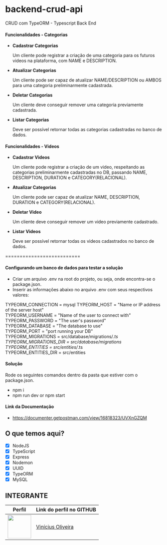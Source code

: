 # backend-crud-api
CRUD com TypeORM - Typescript Back End

#### Funcionalidades - Categorias

- **Cadastrar Categorias**

    Um cliente pode registrar a criação de uma categoria para os futuros videos na plataforma, com NAME e DESCRIPTION.


- **Atualizar Categorias**

    Um cliente pode ser capaz de atualizar NAME/DESCRIPTION ou AMBOS para uma categoria preliminarmente cadastrada.


- **Deletar Categorias**

    Um cliente deve conseguir remover uma categoria previamente cadastrada.


- **Listar Categorias**

    Deve ser possível retornar todas as categorias cadastradas no banco de dados.


#### Funcionalidades - Videos

- **Cadastrar Videos**

    Um cliente pode registrar a criação de um video, respeitando as categorias preliminarmente cadastradas no DB, passando NAME, DESCRIPTION, DURATION e CATEGORY(RELACIONAL).


- **Atualizar Categorias**

    Um cliente pode ser capaz de atualizar NAME, DESCRIPTION, DURATION e CATEGORY(RELACIONAL).


- **Deletar Video**

    Um cliente deve conseguir remover um video previamente cadastrado.


- **Listar Videos**

    Deve ser possível retornar todas os videos cadastrados no banco de dados.

==========================
#### Configurando um banco de dados para testar a solução
- Criar um arquivo .env na root do projeto, ou seja, onde encontra-se o package.json.
- Inserir as informações abaixo no arquivo .env com seus respectivos valores:

TYPEORM_CONNECTION = mysql
TYPEORM_HOST = "Name or IP address of the server host"<br/>
TYPEORM_USERNAME = "Name of the user to connect with"<br/>
TYPEORM_PASSWORD = "The user's password"<br/>
TYPEORM_DATABASE = "The database to use"<br/>
TYPEORM_PORT = "port running your DB"<br/>
TYPEORM_MIGRATIONS = src/database/migrations/*.ts<br/>
TYPEORM_MIGRATIONS_DIR = src/database/migrations<br/>
TYPEORM_ENTITIES = src/entities/*.ts<br/>
TYPEORM_ENTITIES_DIR = src/entities<br/>

#### Solução
Rode os seguintes comandos dentro da pasta que estiver com o package.json.
- npm i
- npm run dev or npm start

#### Link da Documentação
- https://documenter.getpostman.com/view/16818323/UVXnGZQM

## O que temos aqui?
- [x]  NodeJS
- [x]  TypeScript
- [x]  Express
- [x]  Nodemon
- [x]  UUID
- [x]  TypeORM
- [x]  MySQL

## INTEGRANTE
Perfil      | Link do perfil no GITHUB
--------- | ------
[<img src="https://avatars.githubusercontent.com/u/52759918?v=4" width="75px;"/>](https://github.com/vinnivso) | [Vinícius Oliveira](https://github.com/vinnivso)
